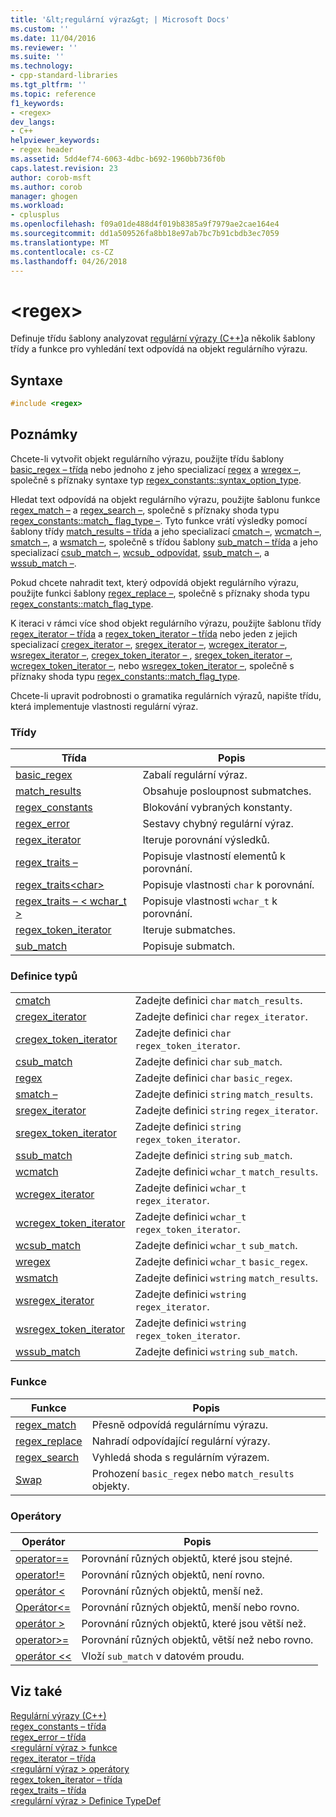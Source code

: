 ```yaml
---
title: '&lt;regulární výraz&gt; | Microsoft Docs'
ms.custom: ''
ms.date: 11/04/2016
ms.reviewer: ''
ms.suite: ''
ms.technology:
- cpp-standard-libraries
ms.tgt_pltfrm: ''
ms.topic: reference
f1_keywords:
- <regex>
dev_langs:
- C++
helpviewer_keywords:
- regex header
ms.assetid: 5dd4ef74-6063-4dbc-b692-1960bb736f0b
caps.latest.revision: 23
author: corob-msft
ms.author: corob
manager: ghogen
ms.workload:
- cplusplus
ms.openlocfilehash: f09a01de488d4f019b8385a9f7979ae2cae164e4
ms.sourcegitcommit: dd1a509526fa8bb18e97ab7bc7b91cbdb3ec7059
ms.translationtype: MT
ms.contentlocale: cs-CZ
ms.lasthandoff: 04/26/2018
---
```

# <a name="ltregexgt"></a>&lt;regex&gt;

Definuje třídu šablony analyzovat [regulární výrazy (C++)](../standard-library/regular-expressions-cpp.md)a několik šablony třídy a funkce pro vyhledání text odpovídá na objekt regulárního výrazu.

## <a name="syntax"></a>Syntaxe

```cpp
#include <regex>
```

## <a name="remarks"></a>Poznámky

Chcete-li vytvořit objekt regulárního výrazu, použijte třídu šablony [basic_regex – třída](../standard-library/basic-regex-class.md) nebo jednoho z jeho specializací [regex](../standard-library/regex-typedefs.md#regex) a [wregex –](../standard-library/regex-typedefs.md#wregex), společně s příznaky syntaxe typ [regex_constants::syntax_option_type](../standard-library/regex-constants-class.md#syntax_option_type).

Hledat text odpovídá na objekt regulárního výrazu, použijte šablonu funkce [regex_match –](../standard-library/regex-functions.md#regex_match) a [regex_search –](../standard-library/regex-functions.md#regex_search), společně s příznaky shoda typu [regex_constants::match_ flag_type –](../standard-library/regex-constants-class.md#match_flag_type). Tyto funkce vrátí výsledky pomocí šablony třídy [match_results – třída](../standard-library/match-results-class.md) a jeho specializací [cmatch –](../standard-library/regex-typedefs.md#cmatch), [wcmatch –](../standard-library/regex-typedefs.md#wcmatch), [smatch –](../standard-library/regex-typedefs.md#smatch), a [wsmatch –](../standard-library/regex-typedefs.md#wsmatch), společně s třídou šablony [sub_match – třída](../standard-library/sub-match-class.md) a jeho specializací [csub_match –](../standard-library/regex-typedefs.md#csub_match), [wcsub_ odpovídat](../standard-library/regex-typedefs.md#wcsub_match), [ssub_match –](../standard-library/regex-typedefs.md#ssub_match), a [wssub_match –](../standard-library/regex-typedefs.md#wssub_match).

Pokud chcete nahradit text, který odpovídá objekt regulárního výrazu, použijte funkci šablony [regex_replace –](../standard-library/regex-functions.md#regex_replace), společně s příznaky shoda typu [regex_constants::match_flag_type](../standard-library/regex-constants-class.md#match_flag_type).

K iteraci v rámci více shod objekt regulárního výrazu, použijte šablonu třídy [regex_iterator – třída](../standard-library/regex-iterator-class.md) a [regex_token_iterator – třída](../standard-library/regex-token-iterator-class.md) nebo jeden z jejich specializací [ cregex_iterator –](../standard-library/regex-typedefs.md#cregex_iterator), [sregex_iterator –](../standard-library/regex-typedefs.md#sregex_iterator), [wcregex_iterator –](../standard-library/regex-typedefs.md#wcregex_iterator), [wsregex_iterator –](../standard-library/regex-typedefs.md#wsregex_iterator), [cregex_token_iterator – ](../standard-library/regex-typedefs.md#cregex_token_iterator), [sregex_token_iterator –](../standard-library/regex-typedefs.md#sregex_token_iterator), [wcregex_token_iterator –](../standard-library/regex-typedefs.md#wcregex_token_iterator), nebo [wsregex_token_iterator –](../standard-library/regex-typedefs.md#wsregex_token_iterator), společně s příznaky shoda typu [regex_constants::match_flag_type](../standard-library/regex-constants-class.md#match_flag_type).

Chcete-li upravit podrobnosti o gramatika regulárních výrazů, napište třídu, která implementuje vlastnosti regulární výraz.

### <a name="classes"></a>Třídy

|Třída|Popis|
|-|-|
|[basic_regex](../standard-library/basic-regex-class.md)|Zabalí regulární výraz.|
|[match_results](../standard-library/match-results-class.md)|Obsahuje posloupnost submatches.|
|[regex_constants](../standard-library/regex-constants-class.md)|Blokování vybraných konstanty.|
|[regex_error](../standard-library/regex-error-class.md)|Sestavy chybný regulární výraz.|
|[regex_iterator](../standard-library/regex-iterator-class.md)|Iteruje porovnání výsledků.|
|[regex_traits –](../standard-library/regex-traits-class.md)|Popisuje vlastností elementů k porovnání.|
|[regex_traits\<char>](../standard-library/regex-traits-char-class.md)|Popisuje vlastnosti `char` k porovnání.|
|[regex_traits – < wchar_t >](../standard-library/regex-traits-wchar-t-class.md)|Popisuje vlastnosti `wchar_t` k porovnání.|
|[regex_token_iterator](../standard-library/regex-token-iterator-class.md)|Iteruje submatches.|
|[sub_match](../standard-library/sub-match-class.md)|Popisuje submatch.|

### <a name="type-definitions"></a>Definice typů

|||
|-|-|
|[cmatch](../standard-library/regex-typedefs.md#cmatch)|Zadejte definici `char` `match_results`.|
|[cregex_iterator](../standard-library/regex-typedefs.md#cregex_iterator)|Zadejte definici `char` `regex_iterator`.|
|[cregex_token_iterator](../standard-library/regex-typedefs.md#cregex_token_iterator)|Zadejte definici `char` `regex_token_iterator`.|
|[csub_match](../standard-library/regex-typedefs.md#csub_match)|Zadejte definici `char` `sub_match`.|
|[regex](../standard-library/regex-typedefs.md#regex)|Zadejte definici `char` `basic_regex`.|
|[smatch –](../standard-library/regex-typedefs.md#smatch)|Zadejte definici `string` `match_results`.|
|[sregex_iterator](../standard-library/regex-typedefs.md#sregex_iterator)|Zadejte definici `string` `regex_iterator`.|
|[sregex_token_iterator](../standard-library/regex-typedefs.md#sregex_token_iterator)|Zadejte definici `string` `regex_token_iterator`.|
|[ssub_match](../standard-library/regex-typedefs.md#ssub_match)|Zadejte definici `string` `sub_match`.|
|[wcmatch](../standard-library/regex-typedefs.md#wcmatch)|Zadejte definici `wchar_t` `match_results`.|
|[wcregex_iterator](../standard-library/regex-typedefs.md#wcregex_iterator)|Zadejte definici `wchar_t` `regex_iterator`.|
|[wcregex_token_iterator](../standard-library/regex-typedefs.md#wcregex_token_iterator)|Zadejte definici `wchar_t` `regex_token_iterator`.|
|[wcsub_match](../standard-library/regex-typedefs.md#wcsub_match)|Zadejte definici `wchar_t` `sub_match`.|
|[wregex](../standard-library/regex-typedefs.md#wregex)|Zadejte definici `wchar_t` `basic_regex`.|
|[wsmatch](../standard-library/regex-typedefs.md#wsmatch)|Zadejte definici `wstring` `match_results`.|
|[wsregex_iterator](../standard-library/regex-typedefs.md#wsregex_iterator)|Zadejte definici `wstring` `regex_iterator`.|
|[wsregex_token_iterator](../standard-library/regex-typedefs.md#wsregex_token_iterator)|Zadejte definici `wstring` `regex_token_iterator`.|
|[wssub_match](../standard-library/regex-typedefs.md#wssub_match)|Zadejte definici `wstring` `sub_match`.|

### <a name="functions"></a>Funkce

|Funkce|Popis|
|-|-|
|[regex_match](../standard-library/regex-functions.md#regex_match)|Přesně odpovídá regulárnímu výrazu.|
|[regex_replace](../standard-library/regex-functions.md#regex_replace)|Nahradí odpovídající regulární výrazy.|
|[regex_search](../standard-library/regex-functions.md#regex_search)|Vyhledá shoda s regulárním výrazem.|
|[Swap](../standard-library/regex-functions.md#swap)|Prohození `basic_regex` nebo `match_results` objekty.|

### <a name="operators"></a>Operátory

|Operátor|Popis|
|-|-|
|[operator==](../standard-library/regex-operators.md#op_eq_eq)|Porovnání různých objektů, které jsou stejné.|
|[operator!=](../standard-library/regex-operators.md#op_neq)|Porovnání různých objektů, není rovno.|
|[operátor <](../standard-library/regex-operators.md#op_lt)|Porovnání různých objektů, menší než.|
|[Operátor\<=](../standard-library/regex-operators.md#op_gt_eq)|Porovnání různých objektů, menší nebo rovno.|
|[operátor >](../standard-library/regex-operators.md#op_gt)|Porovnání různých objektů, které jsou větší než.|
|[operator>=](../standard-library/regex-operators.md#op_gt_eq)|Porovnání různých objektů, větší než nebo rovno.|
|[operátor <<](../standard-library/regex-operators.md#op_lt_lt)|Vloží `sub_match` v datovém proudu.|

## <a name="see-also"></a>Viz také

[Regulární výrazy (C++)](../standard-library/regular-expressions-cpp.md)<br/>
[regex_constants – třída](../standard-library/regex-constants-class.md)<br/>
[regex_error – třída](../standard-library/regex-error-class.md)<br/>
[\<regulární výraz > funkce](../standard-library/regex-functions.md)<br/>
[regex_iterator – třída](../standard-library/regex-iterator-class.md)<br/>
[\<regulární výraz > operátory](../standard-library/regex-operators.md)<br/>
[regex_token_iterator – třída](../standard-library/regex-token-iterator-class.md)<br/>
[regex_traits – třída](../standard-library/regex-traits-class.md)<br/>
[\<regulární výraz > Definice TypeDef](../standard-library/regex-typedefs.md)<br/>
